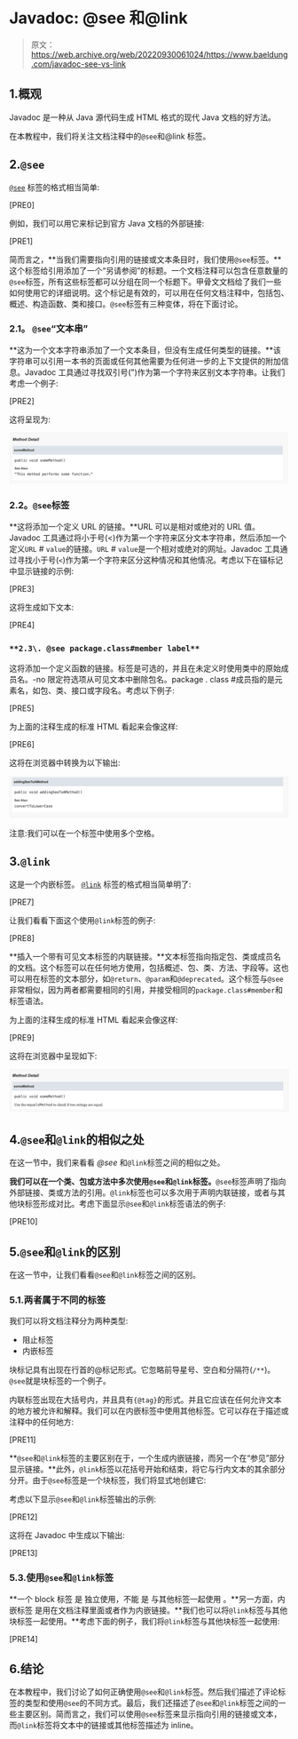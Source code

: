 # Javadoc: @see 和@link

> 原文：<https://web.archive.org/web/20220930061024/https://www.baeldung.com/javadoc-see-vs-link>

## 1.概观

Javadoc 是一种从 Java 源代码生成 HTML 格式的现代 Java 文档的好方法。

在本教程中，我们将关注文档注释中的`@see`和@link 标签。

## 2.`@see`

[`@see`](/web/20221208143856/https://www.baeldung.com/javadoc-linking-external-url) 标签的格式相当简单:

[PRE0]

例如，我们可以用它来标记到官方 Java 文档的外部链接:

[PRE1]

简而言之，**当我们需要指向引用的链接或文本条目时，我们使用`@see`标签。**这个标签给引用添加了一个“另请参阅”的标题。一个文档注释可以包含任意数量的`@see`标签，所有这些标签都可以分组在同一个标题下。甲骨文文档给了我们一些如何使用它的详细说明。这个标记是有效的，可以用在任何文档注释中，包括包、概述、构造函数、类和接口。`@see`标签有三种变体，将在下面讨论。

### **2.1。 `@see`“文本串”**

**这为一个文本字符串添加了一个文本条目，但没有生成任何类型的链接。**该字符串可以引用一本书的页面或任何其他需要为任何进一步的上下文提供的附加信息。Javadoc 工具通过寻找双引号(")作为第一个字符来区别文本字符串。让我们考虑一个例子:

[PRE2]

这将呈现为:

[![Screenshot-2022-01-23-at-12.58.34-PM](img/16c18d2969190205040ad22877f83c0c.png)](/web/20221208143856/https://www.baeldung.com/wp-content/uploads/2022/01/Screenshot-2022-01-23-at-12.58.34-PM.png)

### 2.2。`@see`标签

**这将添加一个定义 URL 的链接。**URL 可以是相对或绝对的 URL 值。Javadoc 工具通过将小于号(<)作为第一个字符来区分文本字符串，然后添加一个定义`URL` # `value`的链接。`URL` # `value`是一个相对或绝对的网址。Javadoc 工具通过寻找小于号(`<`)作为第一个字符来区分这种情况和其他情况。考虑以下在锚标记中显示链接的示例:

[PRE3]

这将生成如下文本:

[PRE4]

### `**2.3\. @see package.class#member label**`

这将添加一个定义函数的链接。标签是可选的，并且在未定义时使用类中的原始成员名。-no 限定符选项从可见文本中删除包名。package . class #成员指的是元素名，如包、类、接口或字段名。考虑以下例子:

[PRE5]

为上面的注释生成的标准 HTML 看起来会像这样:

[PRE6]

这将在浏览器中转换为以下输出:

[![Screenshot-2022-01-23-at-1.01.54-PM](img/bd238f2bd547519e9a0e82efc42d60ea.png)](/web/20221208143856/https://www.baeldung.com/wp-content/uploads/2022/01/Screenshot-2022-01-23-at-1.01.54-PM.png)

注意:我们可以在一个标签中使用多个空格。

## 3.`@link`

这是一个内嵌标签。 [`@link`](/web/20221208143856/https://www.baeldung.com/java-method-in-javadoc) 标签的格式相当简单明了:

[PRE7]

让我们看看下面这个使用`@link`标签的例子:

[PRE8]

**插入一个带有可见文本标签的内联链接。**文本标签指向指定包、类或成员名的文档。这个标签可以在任何地方使用，包括概述、包、类、方法、字段等。这也可以用在标签的文本部分，如`@return`、`@param`和`@deprecated`。这个标签与`@see`非常相似，因为两者都需要相同的引用，并接受相同的`package.class#member`和标签语法。

为上面的注释生成的标准 HTML 看起来会像这样:

[PRE9]

这将在浏览器中呈现如下:

[![Screenshot-2022-01-23-at-1.13.20-PM](img/687ab624047f9f18aeca410e67b32600.png)](/web/20221208143856/https://www.baeldung.com/wp-content/uploads/2022/01/Screenshot-2022-01-23-at-1.13.20-PM.png)

## 4.`@see`和`@link`的相似之处

在这一节中，我们来看看 *@see* 和`@link`标签之间的相似之处。

**我们可以在一个类、包或方法中多次使用`@see`和`@link`标签。**`@see`标签声明了指向外部链接、类或方法的引用。`@link`标签也可以多次用于声明内联链接，或者与其他块标签形成对比。考虑下面显示`@see`和`@link`标签语法的例子:

[PRE10]

## 5.`@see`和`@link`的区别

在这一节中，让我们看看`@see`和`@link`标签之间的区别。

### 5.1.两者属于不同的标签

我们可以将文档注释分为两种类型:

*   阻止标签
*   内嵌标签

块标记具有出现在行首的@标记形式。它忽略前导星号、空白和分隔符(`/**`)。`@see`就是块标签的一个例子。

内联标签出现在大括号内，并且具有`{@tag}`的形式。并且它应该在任何允许文本的地方被允许和解释。我们可以在内嵌标签中使用其他标签。它可以存在于描述或注释中的任何地方:

[PRE11]

**`@see`和`@link`标签的主要区别在于，一个生成内嵌链接，而另一个在“参见”部分显示链接。**此外，`@link`标签以花括号开始和结束，将它与行内文本的其余部分分开。由于`@see`标签是一个块标签，我们将显式地创建它:

考虑以下显示`@see`和`@link`标签输出的示例:

[PRE12]

这将在 Javadoc 中生成以下输出:

[PRE13]

### 5.3.使用`@see`和`@link`标签

**一个 block 标签 是 独立使用，不能 是 与其他标签一起使用 。**另一方面，内嵌标签 是用在文档注释里面或者作为内嵌链接。**我们也可以将`@link`标签与其他块标签一起使用。**考虑下面的例子，我们将`@link`标签与其他块标签一起使用:

[PRE14]

## 6.结论

在本教程中，我们讨论了如何正确使用`@see`和`@link`标签。然后我们描述了评论标签的类型和使用`@see`的不同方式。最后，我们还描述了`@see`和`@link`标签之间的一些主要区别。简而言之，我们可以使用`@see`标签来显示指向引用的链接或文本，而`@link`标签将文本中的链接或其他标签描述为 inline。